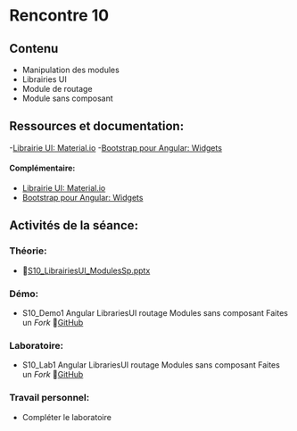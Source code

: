 # Rencontre 10

## Contenu
- Manipulation des modules
- Librairies UI
- Module de routage
- Module sans composant

## Ressources et documentation: 
-[Librairie UI: Material.io](https://material.angular.io/)
-[Bootstrap pour Angular: Widgets](https://ng-bootstrap.github.io/#/components/accordion/examples)
#### Complémentaire: 
 - [Librairie UI: Material.io](https://material.angular.io/)
 - [Bootstrap pour Angular: Widgets](https://ng-bootstrap.github.io/#/components/accordion/examples)

## Activités de la séance: 
### Théorie:  
 - 🔗[S10_LibrairiesUI_ModulesSp.pptx](BRISE)


### Démo:
 - S10_Demo1 Angular LibrariesUI routage Modules sans composant Faites un *Fork* 🔗[GitHub](BRISE)

### Laboratoire: 
 - S10_Lab1 Angular LibrariesUI routage Modules sans composant Faites un *Fork* 🔗[GitHub](BRISE)

### Travail personnel: 
- Compléter le laboratoire
